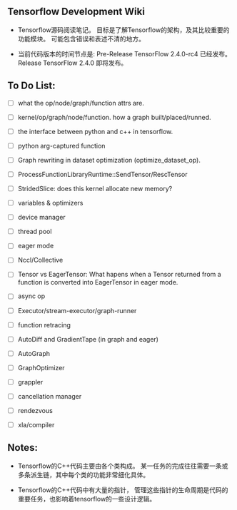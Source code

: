 ## Tensorflow Development Wiki

- Tensorflow源码阅读笔记。
目标是了解Tensorflow的架构，及其比较重要的功能模块。
可能包含错误和表述不清的地方。

- 当前代码版本的时间节点是:
Pre-Release TensorFlow 2.4.0-rc4 已经发布。
Release TensorFlow 2.4.0 即将发布。

## To Do List:

- [ ] what the op/node/graph/function attrs are.
- [ ] kernel/op/graph/node/function. how a graph built/placed/runned.
- [ ] the interface between python and c++ in tensorflow.
- [ ] python arg-captured function
- [ ] Graph rewriting in dataset optimization (optimize\_dataset\_op).
- [ ] ProcessFunctionLibraryRuntime::SendTensor/RescTensor
- [ ] StridedSlice: does this kernel allocate new memory?

- [ ] variables & optimizers
- [ ] device manager
- [ ] thread pool
- [ ] eager mode
- [ ] Nccl/Collective
- [ ] Tensor vs EagerTensor:
What hapens when a Tensor returned from a function
is converted into EagerTensor in eager mode.
- [ ] async op
- [ ] Executor/stream-executor/graph-runner
- [ ] function retracing
- [ ] AutoDiff and GradientTape (in graph and eager)
- [ ] AutoGraph
- [ ] GraphOptimizer
- [ ] grappler
- [ ] cancellation manager
- [ ] rendezvous
- [ ] xla/compiler

## Notes:

- Tensorflow的C++代码主要由各个类构成。
某一任务的完成往往需要一条或多条派生链，其中每个类的功能非常细化具体。

- Tensorflow的C++代码中有大量的指针，
管理这些指针的生命周期是代码的重要任务，也影响着tensorflow的一些设计逻辑。
